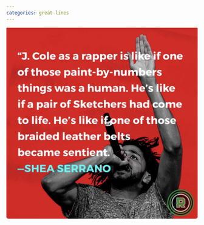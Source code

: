 ```yaml
---
categories: great-lines
---
```


![jcole](https://raw.githubusercontent.com/muneer78/muneer78.github.io/master/images/jcole.png)



